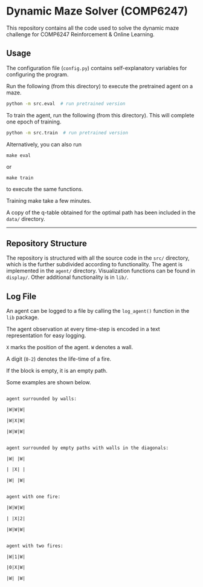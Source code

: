 # Dynamic Maze Solver (COMP6247)

This repository contains all the code used to solve the dynamic
maze challenge for COMP6247 Reinforcement & Online Learning.

## Usage

The configuration file (`config.py`) contains self-explanatory variables for configuring the program.

Run the following (from this directory) to execute the pretrained agent on a maze.
```bash
python -m src.eval  # run pretrained version
```

To train the agent, run the following (from this directory).
This will complete one epoch of training. 
```bash
python -m src.train  # run pretrained version
 ```

Alternatively, you can also run
```
make eval
```
or
```
make train
```
to execute the same functions.

Training make take a few minutes.

A copy of the q-table obtained for the optimal path has been
included in the `data/` directory.

---

## Repository Structure

The repository is structured with all the source code in the `src/` directory,
which is the further subdivided according to functionality.
The agent is implemented in the `agent/` directory.
Visualization functions can be found in `display/`.
Other additional functionality is in `lib/`.


## Log File

An agent can be logged to a file by calling the `log_agent()` function in the `lib` package.

The agent observation at every time-step is encoded in a text representation for easy logging. 

`X` marks the position of the agent. `W` denotes a wall.

A digit (`0-2`) denotes the life-time of a fire.

If the block is empty, it is an empty path.

Some examples are shown below.


```txt

agent surrounded by walls:

|W|W|W|

|W|X|W|

|W|W|W|


agent surrounded by empty paths with walls in the diagonals:

|W| |W|

| |X| |

|W| |W|


agent with one fire:

|W|W|W|

| |X|2|

|W|W|W|


agent with two fires:

|W|1|W|

|0|X|W|

|W| |W|

```
